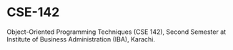 # CSE-142
Object-Oriented Programming Techniques (CSE 142), Second Semester at Institute of Business Administration (IBA), Karachi.
